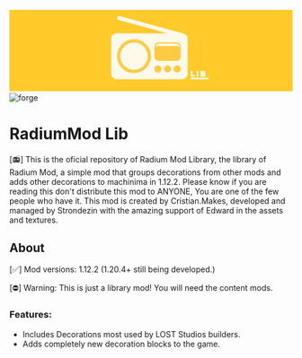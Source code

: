 ![Radium_Banner](https://github.com/Strondezin/radiummod_lib/blob/master/textures/other/radium_lib_banner.png?raw=true)
![forge](https://github.com/MrCrayfish/MrCrayfishFurnitureMod-Refurbished/assets/4958241/3068bff9-49f0-4dfc-9348-0d3aa1543444)
# RadiumMod Lib

[📻] This is the oficial repository of Radium Mod Library, the library of Radium Mod, a simple mod that groups decorations from other mods and adds other decorations to machinima in 1.12.2. Please know if you are reading this don't distribute this mod to ANYONE, You are one of the few people who have it. This mod is created by Cristian.Makes, developed and managed by Strondezin with the amazing support of Edward in the assets and textures.

## About

[✅] Mod versions: 1.12.2 (1.20.4+ still being developed.)


[⛔] Warning: This is just a library mod! You will need the content mods.

### Features:

* Includes Decorations most used by LOST Studios builders.
* Adds completely new decoration blocks to the game.
